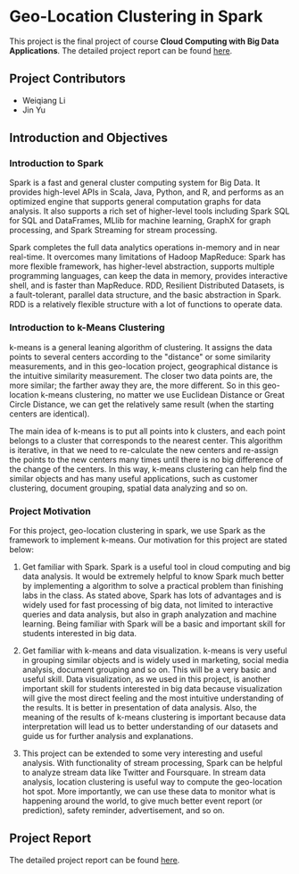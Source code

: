 # Geo-Location Clustering in Spark

This project is the final project of course **Cloud Computing with Big Data Applications**. The detailed project report can be found [here](project_report_github.pdf).

## Project Contributors
- Weiqiang Li
- Jin Yu

## Introduction and Objectives
### Introduction to Spark
Spark is a fast and general cluster computing system for Big Data. It provides high-level APIs in Scala, Java, Python, and R, and performs as an optimized engine that supports general computation graphs for data analysis. It also supports a rich set of higher-level tools including Spark SQL for SQL and DataFrames, MLlib for machine learning, GraphX for graph processing, and Spark Streaming for stream processing.

Spark completes the full data analytics operations in-memory and in near real-time. It overcomes many limitations of Hadoop MapReduce: Spark has more flexible framework, has higher-level abstraction, supports multiple programming languages, can keep the data in memory, provides interactive shell, and is faster than MapReduce. RDD, Resilient Distributed Datasets, is a fault-tolerant, parallel data structure, and the basic abstraction in Spark. RDD is a relatively flexible structure with a lot of functions to operate data.

### Introduction to k-Means Clustering
k-means is a general leaning algorithm of clustering. It assigns the data points to several centers according to the "distance" or some similarity measurements, and in this geo-location project, geographical distance is the intuitive similarity measurement. The closer two data points are, the more similar; the farther away they are, the more different. So in this geo-location k-means clustering, no matter we use Euclidean Distance or Great Circle Distance, we can get the relatively same result (when the starting centers are identical).

The main idea of k-means is to put all points into k clusters, and each point belongs to a cluster that corresponds to the nearest center. This algorithm is iterative, in that we need to re-calculate the new centers and re-assign the points to the new centers many times until there is no big difference of the change of the centers. In this way, k-means clustering can help find the similar objects and has many useful applications, such as customer clustering, document grouping, spatial data analyzing and so on.

### Project Motivation
For this project, geo-location clustering in spark, we use Spark as the framework to implement k-means. Our motivation for this project are stated below:

1. Get familiar with Spark. Spark is a useful tool in cloud computing and big data analysis. It would be extremely helpful to know Spark much better by implementing a algorithm to solve a practical problem than finishing labs in the class. As stated above, Spark has lots of advantages and is widely used for fast processing of big data, not limited to interactive queries and data analysis, but also in graph analyzation and machine learning. Being familiar with Spark will be a basic and important skill for students interested in big data.

2. Get familiar with k-means and data visualization. k-means is very useful in grouping similar objects and is widely used in marketing, social media analysis, document grouping and so on. This will be a very basic and useful skill. Data visualization, as we used in this project, is another important skill for students interested in big data because visualization will give the most direct feeling and the most intuitive understanding of the results. It is better in presentation of data analysis. Also, the meaning of the results of k-means clustering is important because data interpretation will lead us to better understanding of our datasets and guide us for further analysis and explanations.

3. This project can be extended to some very interesting and useful analysis. With functionality of stream processing, Spark can be helpful to analyze stream data like Twitter and Foursquare. In stream data analysis, location clustering is useful way to compute the geo-location hot spot. More importantly, we can use these data to monitor what is happening around the world, to give much better event report (or prediction), safety reminder, advertisement, and so on.

## Project Report
The detailed project report can be found [here](project_report_github.pdf).

